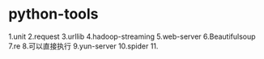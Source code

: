 # python-tools
1.unit
2.request
3.urllib
4.hadoop-streaming
5.web-server
6.Beautifulsoup
7.re
8.可以直接执行
9.yun-server
10.spider
11.


